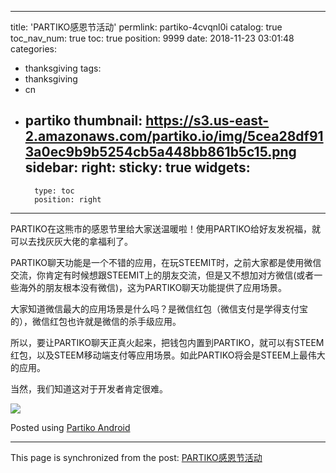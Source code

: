 
---
title: 'PARTIKO感恩节活动'
permlink: partiko-4cvqnl0i
catalog: true
toc_nav_num: true
toc: true
position: 9999
date: 2018-11-23 03:01:48
categories:
- thanksgiving
tags:
- thanksgiving
- cn
- partiko
thumbnail: https://s3.us-east-2.amazonaws.com/partiko.io/img/5cea28df913a0ec9b9b5254cb5a448bb861b5c15.png
sidebar:
    right:
        sticky: true
widgets:
    -
        type: toc
        position: right
---


PARTIKO在这熊市的感恩节里给大家送温暖啦！使用PARTIKO给好友发祝福，就可以去找灰灰大佬的拿福利了。

PARTIKO聊天功能是一个不错的应用，在玩STEEMIT时，之前大家都是使用微信交流，你肯定有时候想跟STEEMIT上的朋友交流，但是又不想加对方微信(或者一些海外的朋友根本没有微信)，这为PARTIKO聊天功能提供了应用场景。

大家知道微信最大的应用场景是什么吗？是微信红包（微信支付是学得支付宝的），微信红包也许就是微信的杀手级应用。

所以，要让PARTIKO聊天正真火起来，把钱包内置到PARTIKO，就可以有STEEM红包，以及STEEM移动端支付等应用场景。如此PARTIKO将会是STEEM上最伟大的应用。

当然，我们知道这对于开发者肯定很难。

![](https://s3.us-east-2.amazonaws.com/partiko.io/img/5cea28df913a0ec9b9b5254cb5a448bb861b5c15.png)

Posted using [Partiko Android](https://steemit.com/@partiko-android)

- - -

This page is synchronized from the post: [PARTIKO感恩节活动](https://steemit.com/@yellowbird/partiko-4cvqnl0i)
